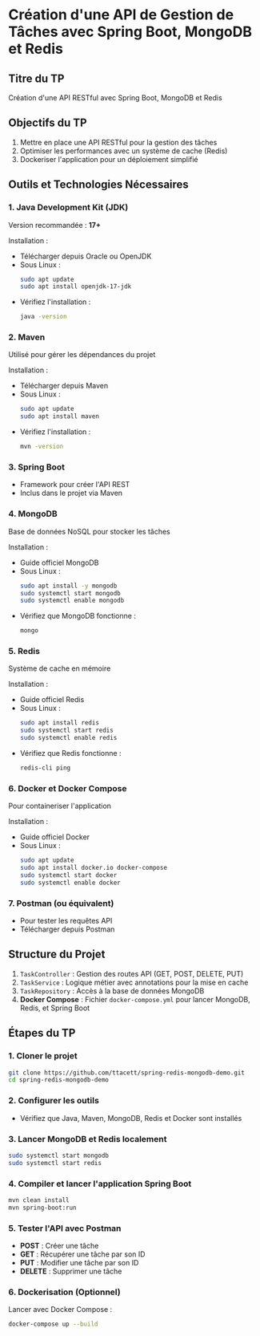 # Création d'une API de Gestion de Tâches avec Spring Boot, MongoDB et Redis

## Titre du TP
Création d'une API RESTful avec Spring Boot, MongoDB et Redis

## Objectifs du TP
1. Mettre en place une API RESTful pour la gestion des tâches
2. Optimiser les performances avec un système de cache (Redis)
3. Dockeriser l'application pour un déploiement simplifié

## Outils et Technologies Nécessaires

### 1. Java Development Kit (JDK)
Version recommandée : **17+**

Installation :
- Télécharger depuis Oracle ou OpenJDK
- Sous Linux :
  ```bash
  sudo apt update
  sudo apt install openjdk-17-jdk
  ```
- Vérifiez l'installation :
  ```bash
  java -version
  ```

### 2. Maven
Utilisé pour gérer les dépendances du projet

Installation :
- Télécharger depuis Maven
- Sous Linux :
  ```bash
  sudo apt update
  sudo apt install maven
  ```
- Vérifiez l'installation :
  ```bash
  mvn -version
  ```

### 3. Spring Boot
- Framework pour créer l'API REST
- Inclus dans le projet via Maven

### 4. MongoDB
Base de données NoSQL pour stocker les tâches

Installation :
- Guide officiel MongoDB
- Sous Linux :
  ```bash
  sudo apt install -y mongodb
  sudo systemctl start mongodb
  sudo systemctl enable mongodb
  ```
- Vérifiez que MongoDB fonctionne :
  ```bash
  mongo
  ```

### 5. Redis
Système de cache en mémoire

Installation :
- Guide officiel Redis
- Sous Linux :
  ```bash
  sudo apt install redis
  sudo systemctl start redis
  sudo systemctl enable redis
  ```
- Vérifiez que Redis fonctionne :
  ```bash
  redis-cli ping
  ```

### 6. Docker et Docker Compose
Pour containeriser l'application

Installation :
- Guide officiel Docker
- Sous Linux :
  ```bash
  sudo apt update
  sudo apt install docker.io docker-compose
  sudo systemctl start docker
  sudo systemctl enable docker
  ```

### 7. Postman (ou équivalent)
- Pour tester les requêtes API
- Télécharger depuis Postman

## Structure du Projet
1. `TaskController` : Gestion des routes API (GET, POST, DELETE, PUT)
2. `TaskService` : Logique métier avec annotations pour la mise en cache
3. `TaskRepository` : Accès à la base de données MongoDB
4. **Docker Compose** : Fichier `docker-compose.yml` pour lancer MongoDB, Redis, et Spring Boot

## Étapes du TP

### 1. Cloner le projet
```bash
git clone https://github.com/ttacett/spring-redis-mongodb-demo.git
cd spring-redis-mongodb-demo
```

### 2. Configurer les outils
- Vérifiez que Java, Maven, MongoDB, Redis et Docker sont installés

### 3. Lancer MongoDB et Redis localement
```bash
sudo systemctl start mongodb
sudo systemctl start redis
```

### 4. Compiler et lancer l'application Spring Boot
```bash
mvn clean install
mvn spring-boot:run
```

### 5. Tester l'API avec Postman
- **POST** : Créer une tâche
- **GET** : Récupérer une tâche par son ID
- **PUT** : Modifier une tâche par son ID
- **DELETE** : Supprimer une tâche

### 6. Dockerisation (Optionnel)
Lancer avec Docker Compose :
```bash
docker-compose up --build
```
